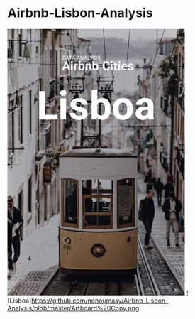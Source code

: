 # Airbnb-Lisbon-Analysis

![Lisboa](https://github.com/nonoumasy/Airbnb-Lisbon-Analysis/blob/master/Artboard%20Copy%202.png?raw=true)
![Lisboa]https://github.com/nonoumasy/Airbnb-Lisbon-Analysis/blob/master/Artboard%20Copy.png
